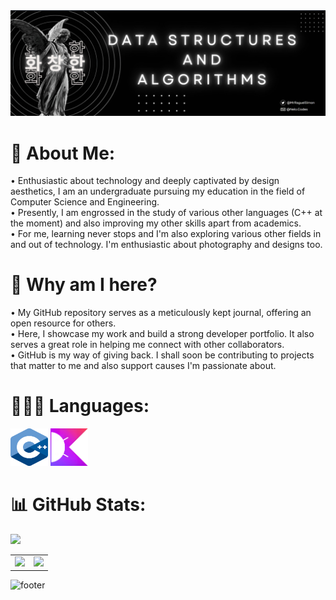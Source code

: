 <!-- Start of README.md -->

<img src="resources/Banner.jpg" alt="Profile banner.">

# 💫 About Me:
• Enthusiastic about technology and deeply captivated by design aesthetics, I am an undergraduate pursuing my education in the field of Computer Science and Engineering. <br/>
• Presently, I am engrossed in the study of various other languages (C++ at the moment) and also improving my other skills apart from academics. <br/>
• For me, learning never stops and I'm also exploring various other fields in and out of technology. I'm enthusiastic about photography and designs too. <br/>  

# 🤔 Why am I here?
• My GitHub repository serves as a meticulously kept journal, offering an open resource for others. <br/>
• Here, I showcase my work and build a strong developer portfolio. It also serves a great role in helping me connect with other collaborators.<br/>
• GitHub is my way of giving back. I shall soon be contributing to projects that matter to me and also support causes I'm passionate about.

# 👨🏻‍💻 Languages:
<!-- <a href="https://www.cprogramming.com/" target="_blank" rel="noreferrer">
          <img src="resources/Tech Stack/C.png" alt="c" width="60" height="60" /></a> -->
<a href="https://cplusplus.com/" target="_blank" rel="noreferrer"> 
          <img src="resources/Tech Stack/Cplusplus.png" width="60" height="60"/></a>
<a href="https://kotlinlang.org/" target="_blank" rel="noreferrer"> 
          <img src="resources/Tech Stack/Kotlin.jpg" alt="cplusplus" width="60" height="60" /></a>
          
          
# 📊 GitHub Stats:
<img src="http://github-profile-summary-cards.vercel.app/api/cards/profile-details?username=sunny2788&theme=dark"  width="1200">

<table>
  <tr>
    <td><img src="http://github-profile-summary-cards.vercel.app/api/cards/productive-time?username=sunny2788&theme=dark&utcOffset=8" width="700"></td>
    <td><img src="http://github-profile-summary-cards.vercel.app/api/cards/stats?username=sunny2788&theme=dark" width="700"></td>
  </tr>
</table>


![footer](https://user-images.githubusercontent.com/10498744/210157572-1fca0242-8af2-46a6-bfa3-666ffd40ebde.svg)

<!-- End of README.md -->
